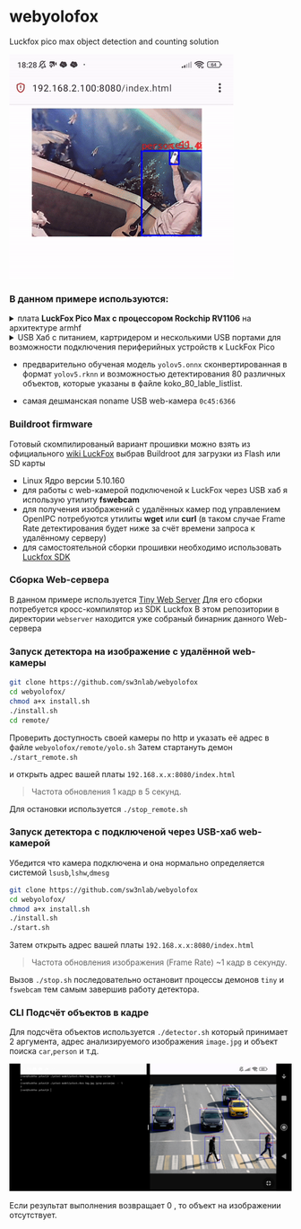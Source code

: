 # webyolofox
Luckfox pico max object detection and counting solution

  ![YOLOv15](https://github.com/sw3nlab/webyolofox/blob/main/images/detect.gif)

### В данном примере используются: 
<details>
  <summary>плата <b>LuckFox Pico Max с процессором Rockchip RV1106</b> на архитектуре armhf</summary>
...
123
...

</details>
  
<details>
  <summary>USB Хаб с питанием, картридером и несколькими USB портами для возможности подключения периферийных устройств к LuckFox Pico</summary>
  как то так...
  
  ВНИМАНИЕ! в конфигураторе `luckfox-config` необходимо назначить режим работы USB -> <b>Host</b>
  
  ![IMAGE](https://github.com/sw3nlab/webyolofox/blob/main/images/tools.jpg)
  
  ...
</details>
  
- предварительно обученая модель `yolov5.onnx` сконвертированная в формат `yolov5.rknn` и возможностью детектирования 80 различных объектов, которые указаны в файле koko_80_lable_listlist.

- самая дешманская noname USB web-камера `0c45:6366`

### Buildroot firmware
Готовый скомпилированый вариант прошивки можно взять из официального [wiki LuckFox](https://drive.google.com/drive/folders/1sFUWjYpDDisf92q9EwP1Ia7lHgp9PaFS?usp=drive_link) выбрав Buildroot для загрузки из Flash или SD карты
- Linux Ядро версии 5.10.160
- для работы с web-камерой подключеной к LuckFox через USB хаб я использую утилиту <b>fswebcam</b>
- для получения изображений с удалённых камер под управлением OpenIPC потребуются утилиты <b>wget</b> или <b>curl</b> (в таком случае Frame Rate детектирования будет ниже за счёт времени запроса к удалённому серверу) 
- для самостоятельной сборки прошивки необходимо использовать [Luckfox SDK](https://github.com/LuckfoxTECH/luckfox-pico)


### Сборка Web-сервера
В данном примере используется [Tiny Web Server](https://github.com/shenfeng/tiny-web-server)
Для его сборки потребуется кросс-компилятор из SDK Luckfox
В этом репозитории в директории `webserver` находится уже собраный бинарник данного Web-сервера

### Запуск детектора на изображение с удалённой web-камеры
```bash
git clone https://github.com/sw3nlab/webyolofox
cd webyolofox/
chmod a+x install.sh
./install.sh
cd remote/
```
Проверить доступность своей камеры по http и указать её адрес в файле `webyolofox/remote/yolo.sh`
Затем стартануть демон
`./start_remote.sh`

и открыть адрес вашей платы `192.168.x.x:8080/index.html`

> Частота обновления 1 кадр в 5 секунд.

Для остановки используется `./stop_remote.sh`

### Запуск детектора с подключеной через USB-хаб web-камерой
Убедится что камера подключена и она нормально определяется системой `lsusb`,`lshw`,`dmesg`
```bash
git clone https://github.com/sw3nlab/webyolofox
cd webyolofox/
chmod a+x install.sh
./install.sh
./start.sh
```
Затем открыть адрес вашей платы `192.168.x.x:8080/index.html`

> Частота обновления изображения (Frame Rate) ~1 кадр в секунду.

Вызов `./stop.sh` последовательно остановит процессы демонов `tiny` и `fswebcam` тем самым завершив работу детектора.

### CLI Подсчёт объектов в кадре
Для подсчёта объектов используется `./detector.sh` который принимает 2 аргумента, адрес анализируемого изображения `image.jpg` и объект поиска `car`,`person` и т.д. 

![screen](https://github.com/sw3nlab/webyolofox/blob/main/images/screen.jpg)

Если результат выполнения возвращает 0 , то объект на изображении отсутствует.
